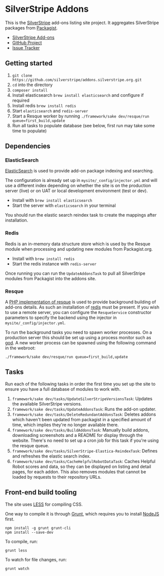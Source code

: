 # SilverStripe Addons

This is the [SilverStripe](http://silverstripe.org) add-ons listing site project. It aggregates SilverStripe packages 
from [Packagist](http://packagist.org).

* [SilverStripe Add-ons](http://addons.silverstripe.org)
* [GitHub Project](https://github.com/silverstripe/addons.silverstripe.org)
* [Issue Tracker](https://github.com/silverstripe/addons.silverstripe.org/issues)

## Getting started

1. `git clone https://github.com/silverstripe/addons.silverstripe.org.git`
2. `cd` into the directory
3. `composer install`
4. Install elasticsearch `brew install elasticsearch` and configure if required
5. Install redis `brew install redis`
6. Start `elasticsearch` and `redis-server`
7. Start a Resque worker by running `./framework/sake dev/resque/run queue=first_build,update`
8. Run all tasks to populate database (see below, first run may take some time to populate)

## Dependencies

### ElasticSearch

[ElasticSearch](http://www.elasticsearch.org) is used to provide add-on package indexing and searching.

The configuration is already set up in `mysite/_config/injector.yml` and will use a different index depending on 
whether the site is on the production server (live) or on UAT or local development environment (test or dev).

 - Install with `brew install elasticsearch`
 - Start the server with `elasticsearch` in your terminal

You should run the elastic search reindex task to create the mappings after installation.

### Redis

Redis is an in-memory data structure store which is used by the Resque module when processing and updating new modules 
from Packagist.org.

* Install with `brew install redis`
* Start the redis instance with `redis-server`

Once running you can run the `UpdateAddonsTask` to pull all SilverStripe modules from Packagist into the addons site.

### Resque

A [PHP implementation of resque](https://github.com/chrisboulton/php-resque) is used to provide background building 
of add-ons details. As such an installation of [redis](http://redis.io/) must be present. If you wish to use a 
remote server, you can configure the `ResqueService` constructor parameters to specify the backend using the 
injector in `mysite/_config/injector.yml`.

To run the background tasks you need to spawn worker processes. On a production server this should be set up using a 
process monitor such as [god](http://godrb.com/). A new worker process can be spawned using the following command in 
the webroot:

```
./framework/sake dev/resque/run queue=first_build,update
```

## Tasks

Run each of the following tasks in order the first time you set up the site to ensure you have a full database 
of modules to work with.

1. `framework/sake dev/tasks/UpdateSilverStripeVersionsTask`: Updates the available SilverStripe versions.
2. `framework/sake dev/tasks/UpdateAddonsTask`: Runs the add-on updater.
3. `framework/sake dev/tasks/DeleteRedundantAddonsTask`: Deletes addons which haven't been updated
   from packagist in a specified amount of time, which implies they're no longer available there.
4. `framework/sake dev/tasks/BuildAddonsTask`: Manually build addons, downloading screenshots
   and a README for display through the website. There's no need to set up a cron job
   for this task if you're using the resque queue.
5. `framework/sake dev/tasks/SilverStripe-Elastica-ReindexTask`: Defines and refreshes the elastic search index.
6. `framework/sake dev/tasks/CacheHelpfulRobotDataTask`: Caches Helpful Robot scores and data, so they can
   be displayed on listing and detail pages, for each addon. This also removes modules that cannot be loaded
   by requests to their repository URLs.

## Front-end build tooling

The site uses [LESS](http://lesscss.org) for compiling CSS.

One way to compile it is through [Grunt](http://gruntjs.org), which requires you to install 
[NodeJS](http://nodejs.org) first.

```
npm install -g grunt grunt-cli
npm install --save-dev
```

To compile, run:

```
grunt less
```

To watch for file changes, run:

```
grunt watch
```
